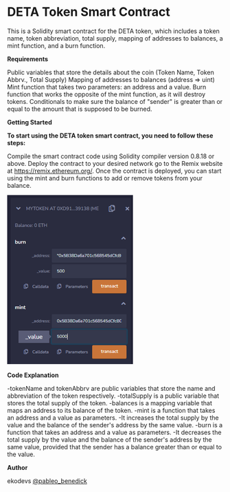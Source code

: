 # DETA Token Smart Contract

This is a Solidity smart contract for the DETA token, which includes a token name, token abbreviation, total supply, mapping of addresses to balances, a mint function, and a burn function.

**Requirements**

Public variables that store the details about the coin (Token Name, Token Abbrv., Total Supply)
Mapping of addresses to balances (address => uint)
Mint function that takes two parameters: an address and a value.
Burn function that works the opposite of the mint function, as it will destroy tokens.
Conditionals to make sure the balance of "sender" is greater than or equal to the amount that is supposed to be burned.

**Getting Started**

**To start using the DETA token smart contract, you need to follow these steps:**

Compile the smart contract code using Solidity compiler version 0.8.18 or above.
Deploy the contract to your desired network go to the Remix website at https://remix.ethereum.org/.
Once the contract is deployed, you can start using the mint and burn functions to add or remove tokens from your balance.

![1](Capture.PNG)

**Code Explanation**

-tokenName and tokenAbbrv are public variables that store the name and abbreviation of the token respectively.
-totalSupply is a public variable that stores the total supply of the token.
-balances is a mapping variable that maps an address to its balance of the token.
-mint is a function that takes an address and a value as parameters. 
-It increases the total supply by the value and the balance of the sender's address by the same value.
-burn is a function that takes an address and a value as parameters. 
-It decreases the total supply by the value and the balance of the sender's address by the same value, provided that the sender has a balance greater than or equal to the value.

**Author**

ekodevs
[@pableo_benedick](https://twitter.com/pableo_benedick)
